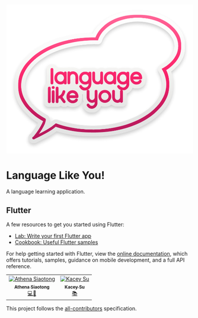 <a href="https://www.youtube.com/watch?v=dQw4w9WgXcQ"><img src="https://github.com/athsiao/language-like-you/blob/master/lly/assets/logo.png?raw=true" alt="LLY logo!"></a>

# Language Like You!

A language learning application.

## Flutter

A few resources to get you started using Flutter:
- [Lab: Write your first Flutter app](https://flutter.dev/docs/get-started/codelab)
- [Cookbook: Useful Flutter samples](https://flutter.dev/docs/cookbook)

For help getting started with Flutter, view the
[online documentation](https://flutter.dev/docs), which offers tutorials,
samples, guidance on mobile development, and a full API reference.

<!-- ALL-CONTRIBUTORS-LIST:START - Do not remove or modify this section -->
<!-- prettier-ignore -->
<table>
  <tr>
    <td align="center"><a href="https://www.linkedin.com/in/athena-siaotong/"><img src="https://avatars3.githubusercontent.com/u/48605689?v=4" width="100px;" alt="Athena Siaotong"/><br /><sub><b>Athena Siaotong</b></sub></a><br /><a href="https://github.com/athsiao/language-like-you/commits?author=athsiao" title="Code & Design">💻🎨</a></td>
    <td align="center"><a href="https://www.linkedin.com/in/kacey-su-351950176/"><img src="https://avatars3.githubusercontent.com/u/61095270?s=460&v=4" width="100px;" alt="Kacey Su"/><br /><sub><b>Kacey Su</b></sub></a><br /><a href="#research-kaceysu" title="Research">📚</a></td>
  </tr>
</table>

<!-- ALL-CONTRIBUTORS-LIST:END -->

This project follows the [all-contributors](https://github.com/all-contributors/all-contributors) specification.